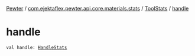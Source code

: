 [Pewter](../../index.md) / [com.ejektaflex.pewter.api.core.materials.stats](../index.md) / [ToolStats](index.md) / [handle](./handle.md)

# handle

`val handle: `[`HandleStats`](-handle-stats/index.md)